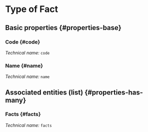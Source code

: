 # Type of Fact
<!--- THIS FILE IS GENERATED PLEASE DO NOT EDIT IT DIRECTLY --->



<OH code="factType"/>


## Basic properties {#properties-base}

### Code {#code}



*Technical name:* ```code```
<PH code="factType:code"/>

### Name {#name}



*Technical name:* ```name```
<PH code="factType:name"/>




## Associated entities (list) {#properties-has-many}

### Facts {#facts}



*Technical name:* ```facts```
<PH code="factType:facts"/>




